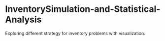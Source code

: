 # InventorySimulation-and-Statistical-Analysis
Exploring different strategy for inventory problems with visualization. 
